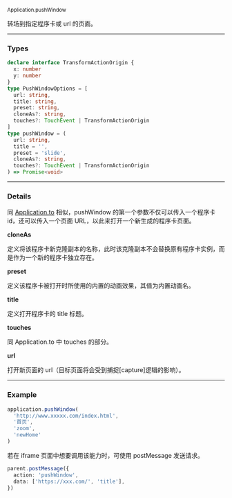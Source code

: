 <small>Application.pushWindow</small>

转场到指定程序卡或 url 的页面。

---

<h3>Types</h3>

```ts
declare interface TransformActionOrigin {
  x: number
  y: number
}
type PushWindowOptions = [
  url: string,
  title: string,
  preset: string,
  cloneAs?: string,
  touches?: TouchEvent | TransformActionOrigin
]
type pushWindow = (
  url: string,
  title = '',
  preset = 'slide',
  cloneAs?: string,
  touches?: TouchEvent | TransformActionOrigin
) => Promise<void>
```

---

<h3>Details</h3>

同 <a href="?id=applicationTo#docs" preset-effect="slide" clone-as="doc-newWindow-applicationTo">Application.to</a> 相似，pushWindow 的第一个参数不仅可以传入一个程序卡 id，还可以传入一个页面 URL，以此来打开一个新生成的程序卡页面。

**cloneAs**

定义将该程序卡新克隆副本的名称，此时该克隆副本不会替换原有程序卡实例，而是作为一个新的程序卡独立存在。

**preset**

定义该程序卡被打开时所使用的内置的动画效果，其值为内置动画名。

**title**

定义打开程序卡的 title 标题。

**touches**

同 Application.to 中 touches 的部分。

**url**

打开新页面的 url（目标页面将会受到捕捉[capture]逻辑的影响）。

---

<h3>Example</h3>

```ts
application.pushWindow(
  'http://www.xxxxx.com/index.html',
  '首页',
  'zoom',
  'newHome'
)
```

若在 iframe 页面中想要调用该能力时，可使用 postMessage 发送请求。

```ts
parent.postMessage({
  action: 'pushWindow',
  data: ['https://xxx.com/', 'title'],
})
```
